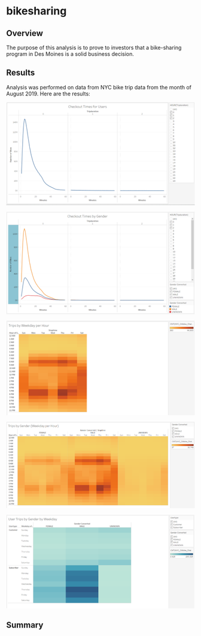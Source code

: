 # bikesharing

## Overview
The purpose of this analysis is to prove to investors that a bike-sharing program in Des Moines is a solid business decision.

## Results
Analysis was performed on data from NYC bike trip data from the month of August 2019. Here are the results:

![Check Out Times for Users](Check_Out_Times_For_Users.PNG)

![Checkout Times by Gender](Checkout_Times_by_Gender.PNG)

![Trips by Weekday per Hour](Trips_by_Weekday_per_Hour.PNG)

![Trips by Gender (Weekday per Hour)](Trips_by_Gender_Weekday_per_hour.PNG)

![User Trips by Gender by Weekday](User_Trips_by_Gender_by_Weekday.PNG)

## Summary
